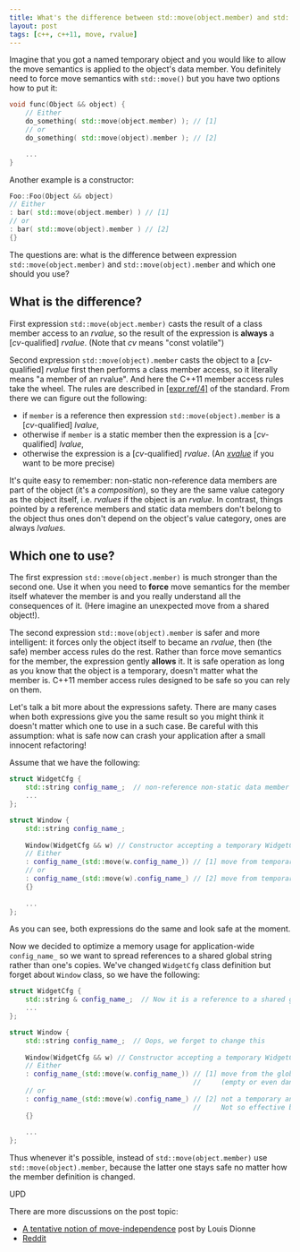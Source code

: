 ```yaml
---
title: What's the difference between std::move(object.member) and std::move(object).member?
layout: post
tags: [c++, c++11, move, rvalue]
---
```


Imagine that you got a named temporary object and you would like to allow the move semantics is applied to the object's data member. You definitely need to force move semantics with `std::move()` but you have two options how to put it:

```cpp
void func(Object && object) {
    // Either
    do_something( std::move(object.member) ); // [1]
    // or
    do_something( std::move(object).member ); // [2]

    ...
}
```

Another example is a constructor:

```cpp
Foo::Foo(Object && object)
// Either
: bar( std::move(object.member) ) // [1]
// or
: bar( std::move(object).member ) // [2]
{}
```

The questions are: what is the difference between expression `std::move(object.member)` and `std::move(object).member`
and which one should you use?

## What is the difference?

First expression `std::move(object.member)` casts the result of a class member access to an *rvalue*, so the result of the
expression is **always** a [*cv*-qualified] *rvalue*. (Note that *cv* means "const volatile")

Second expression `std::move(object).member` casts the object to a [*cv*-qualified] *rvalue* first then
performs a class member access, so it literally means "a member of an rvalue". And here the C++11 member access rules
take the wheel. The rules are described in [[expr.ref/4]](http://eel.is/c++draft/expr.ref#4) of the standard.
From there we can figure out the following:

- if `member` is a reference then expression `std::move(object).member` is a [*cv*-qualified] *lvalue*,
- otherwise if `member` is a static member then the expression is a [*cv*-qualified] *lvalue*,
- otherwise the expression is a [*cv*-qualified] *rvalue*.
  (An [*xvalue*](http://en.cppreference.com/w/cpp/language/value_category) if you want to be more precise)
  
It's quite easy to remember: non-static non-reference data members are part of the object (it's a *composition*), so they are the same value category as the object itself, i.e. *rvalues* if the object is an *rvalue*.
In contrast, things pointed by a reference members and static data members don't belong to the object thus ones don't depend on the object's value category, ones are always *lvalues*.

## Which one to use?

The first expression `std::move(object.member)` is much stronger than the second one.
Use it when you need to **force** move semantics for the member itself whatever the member is and you really understand all the consequences of it. (Here imagine an unexpected move from a shared object!).

The second expression `std::move(object).member` is safer and more intelligent: it forces only the object itself to became an *rvalue*, then (the safe) member access rules do the rest. Rather than force move semantics for the member, the expression gently **allows** it.
It is safe operation as long as you know that the object is a temporary, doesn't matter what the member is.
C++11 member access rules designed to be safe so you can rely on them.

Let's talk a bit more about the expressions safety.
There are many cases when both expressions give you the same result so you might think it doesn't matter which one to use in a such case. Be careful with this assumption: what is safe now can crash your application after a small innocent refactoring!

Assume that we have the following:

```cpp
struct WidgetCfg {
    std::string config_name_;  // non-reference non-static data member
    ...
};

struct Window {
    std::string config_name_;
    
    Window(WidgetCfg && w) // Constructor accepting a temporary WidgetCfg so we are safe to move from it
    // Either
    : config_name_(std::move(w.config_name_)) // [1] move from temporary. No problem
    // or
    : config_name_(std::move(w).config_name_) // [2] move from temporary. No problem
    {}
    
    ...
};
```

As you can see, both expressions do the same and look safe at the moment.

Now we decided to optimize a memory usage for application-wide `config_name_` so we want to spread references to a shared global string rather than one's copies.
We've changed `WidgetCfg` class definition but forget about `Window` class, so we have the following:

```cpp
struct WidgetCfg {
    std::string & config_name_;  // Now it is a reference to a shared global string
    ...
};

struct Window {
    std::string config_name_;  // Oops, we forget to change this
    
    Window(WidgetCfg && w) // Constructor accepting a temporary WidgetCfg so we are safe to move from it
    // Either
    : config_name_(std::move(w.config_name_)) // [1] move from the global variable, leaves one in the
                                              //     (empty or even dangerous to use) 'moved from' state!
    // or
    : config_name_(std::move(w).config_name_) // [2] not a temporary any more, so makes a copy rather than move.
                                              //     Not so effective but still safe!
    {}
    
    ...
};
```

Thus whenever it's possible, instead of `std::move(object.member)` use `std::move(object).member`, because the latter one stays safe
no matter how the member definition is changed.


UPD

There are more discussions on the post topic:

- [A tentative notion of move-independence](http://ldionne.com/2016/02/17/a-tentative-notion-of-move-independence/) post by Louis Dionne
- [Reddit](https://www.reddit.com/r/cpp/comments/45w3fs/whats_the_difference_between_stdmoveobjectmember/)
